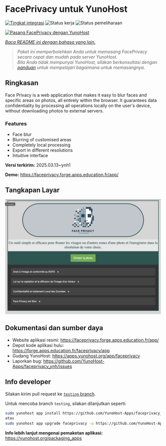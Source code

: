 <!--
N.B.: README ini dibuat secara otomatis oleh <https://github.com/YunoHost/apps/tree/master/tools/readme_generator>
Ini TIDAK boleh diedit dengan tangan.
-->

# FacePrivacy untuk YunoHost

[![Tingkat integrasi](https://apps.yunohost.org/badge/integration/faceprivacy)](https://ci-apps.yunohost.org/ci/apps/faceprivacy/)
![Status kerja](https://apps.yunohost.org/badge/state/faceprivacy)
![Status pemeliharaan](https://apps.yunohost.org/badge/maintained/faceprivacy)

[![Pasang FacePrivacy dengan YunoHost](https://install-app.yunohost.org/install-with-yunohost.svg)](https://install-app.yunohost.org/?app=faceprivacy)

*[Baca README ini dengan bahasa yang lain.](./ALL_README.md)*

> *Paket ini memperbolehkan Anda untuk memasang FacePrivacy secara cepat dan mudah pada server YunoHost.*  
> *Bila Anda tidak mempunyai YunoHost, silakan berkonsultasi dengan [panduan](https://yunohost.org/install) untuk mempelajari bagaimana untuk memasangnya.*

## Ringkasan

Face Privacy is a web application that makes it easy to blur faces and specific areas on photos, all entirely within the browser. It guarantees data confidentiality by processing all operations locally on the user's device, without downloading photos to external servers.

### Features

- Face blur
- Blurring of customised areas
- Completely local processing
- Export in different resolutions 
- Intuitive interface


**Versi terkirim:** 2025.03.13~ynh1

**Demo:** <https://faceprivacy.forge.apps.education.fr/app/>

## Tangkapan Layar

![Tangkapan Layar pada FacePrivacy](./doc/screenshots/screenshot.png)

## Dokumentasi dan sumber daya

- Website aplikasi resmi: <https://faceprivacy.forge.apps.education.fr/app/>
- Depot kode aplikasi hulu: <https://forge.apps.education.fr/faceprivacy/app>
- Gudang YunoHost: <https://apps.yunohost.org/app/faceprivacy>
- Laporkan bug: <https://github.com/YunoHost-Apps/faceprivacy_ynh/issues>

## Info developer

Silakan kirim pull request ke [`testing` branch](https://github.com/YunoHost-Apps/faceprivacy_ynh/tree/testing).

Untuk mencoba branch `testing`, silakan dilanjutkan seperti:

```bash
sudo yunohost app install https://github.com/YunoHost-Apps/faceprivacy_ynh/tree/testing --debug
atau
sudo yunohost app upgrade faceprivacy -u https://github.com/YunoHost-Apps/faceprivacy_ynh/tree/testing --debug
```

**Info lebih lanjut mengenai pemaketan aplikasi:** <https://yunohost.org/packaging_apps>
